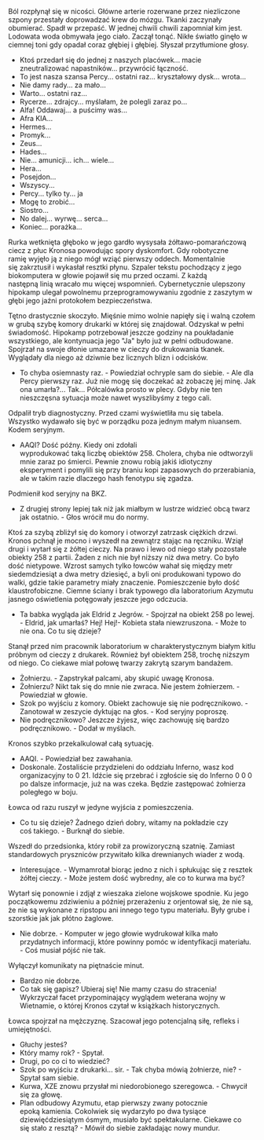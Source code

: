 Ból rozpłynął się w nicości. Główne arterie rozerwane przez niezliczone szpony przestały doprowadzać krew do mózgu. Tkanki zaczynały obumierać. Spadł w przepaść. W jednej chwili chwili zapomniał kim jest. Lodowata woda obmywała jego ciało. Zaczął tonąć. Nikłe światło ginęło w ciemnej toni gdy opadał coraz głębiej i głębiej. Słyszał przytłumione głosy.

- Ktoś przedarł się do jednej z naszych placówek... macie zneutralizować napastników... przywrócić łączność. 
- To jest nasza szansa Percy... ostatni raz... kryształowy dysk... wrota... 
- Nie damy rady... za mało...
- Warto... ostatni raz...
- Rycerze... zdrajcy... myślałam, że polegli zaraz po...
- Alfa! Oddawaj... a puścimy was...
- Afra KIA... 
- Hermes...
- Promyk...
- Zeus...
- Hades...
- Nie... amunicji... ich... wiele...
- Hera...
- Posejdon...
- Wszyscy...
- Percy... tylko ty... ja
- Mogę to zrobić...
- Siostro...
- No dalej... wyrwę... serca...
- Koniec... porażka...

Rurka wetknięta głęboko w jego gardło wysysała żółtawo-pomarańczową ciecz z płuc Kronosa powodując spory dyskomfort. Gdy robotyczne ramię wyjęło ją z niego mógł wziąć pierwszy oddech. Momentalnie się zakrztusił i wykasłał resztki płynu. Szpaler tekstu pochodzący z jego biokomputera w głowie pojawił się mu przed oczami. Z każdą następną linią wracało mu więcej wspomnień. Cybernetycznie ulepszony hipokamp ulegał powolnemu przeprogramowywaniu zgodnie z zaszytym w głębi jego jaźni protokołem bezpieczeństwa. 

Tętno drastycznie skoczyło. Mięśnie mimo wolnie napięły się i walną czołem w  grubą szybę komory drukarki w której się znajdował. Odzyskał w pełni świadomość. Hipokamp potrzebował jeszcze godziny na poukładanie wszystkiego, ale kontynuacja jego "Ja" było już w pełni odbudowane. Spojrzał na swoje dłonie umazane w cieczy do drukowania tkanek. Wyglądały dla niego aż dziwnie bez licznych blizn i odcisków. 

- To chyba osiemnasty raz. - Powiedział ochryple sam do siebie. - Ale dla Percy pierwszy raz. Już nie mogę się doczekać aż zobaczę jej minę. Jak ona umarła?... Tak... Półcalówka  prosto w plecy. Gdyby nie ten nieszczęsna sytuacja może nawet wyszlibyśmy z tego cali. 

Odpalił tryb diagnostyczny. Przed czami wyświetliła mu się tabela. Wszystko wydawało się być w porządku poza jednym małym niuansem. Kodem seryjnym. 
- AAQI? Dość późny. Kiedy oni zdołali wyprodukować taką liczbę obiektów 258. Cholera, chyba nie odtworzyli mnie zaraz po śmierci. Pewnie znowu robią jakiś idiotyczny eksperyment i pomylili się przy braniu kopi zapasowych do przerabiania, ale w takim razie dlaczego hash fenotypu się zgadza. 

Podmienił kod seryjny na BKZ. 

- Z drugiej strony lepiej tak niż jak miałbym w lustrze widzieć obcą twarz jak ostatnio. - Głos wrócił mu do normy. 

Ktoś za szybą zbliżył się do komory i otworzył zatrzask ciężkich drzwi. Kronos pchnął je mocno i wyszedł na zewnątrz stając na ręczniku. Wziął drugi i wytarł się z żółtej cieczy. Na prawo i lewo od niego stały pozostałe obiekty 258 z partii. Żaden z nich nie był niższy niż dwa metry. Co było dość nietypowe. Wzrost samych tylko łowców wahał się między metr siedemdziesiąt a dwa metry dziesięć, a byli oni produkowani typowo do walki, gdzie takie parametry miały znaczenie. Pomieszczenie było dość klaustrofobiczne. Ciemne ściany i brak typowego dla laboratorium Azymutu jasnego oświetlenia potęgowały jeszcze jego odczucia. 

- Ta babka wygląda jak Eldrid z Jegrów. - Spojrzał na obiekt 258 po lewej. - Eldrid, jak umarłaś? Hej! Hej!- Kobieta stała niewzruszona. - Może to nie ona. Co tu się dzieje? 

Stanął przed nim pracownik laboratorium w charakterystycznym białym kitlu próbnym od cieczy z drukarek. Również był obiektem 258, trochę niższym od niego. Co ciekawe miał połowę twarzy zakrytą szarym bandażem. 

- Żołnierzu. - Zapstrykał palcami, aby skupić uwagę Kronosa. 
- Żołnierzu? Nikt tak się do mnie nie zwraca. Nie jestem żołnierzem. - Powiedział w głowie. 
- Szok po wyjściu z komory. Obiekt zachowuje się nie podręcznikowo. - Zanotował w zeszycie dyktując na głos. - Kod seryjny poproszę. 
- Nie podręcznikowo? Jeszcze żyjesz, więc zachowuję się bardzo podręcznikowo. - Dodał w myślach.

Kronos szybko przekalkulował całą sytuację. 

- AAQI. - Powiedział bez zawahania. 
- Doskonale. Zostaliście przydzieleni do oddziału Inferno, wasz kod organizacyjny to 0 21. Idźcie się przebrać i zgłoście się do Inferno 0 0 0 po dalsze informacje, już na was czeka. Będzie zastępować żołnierza poległego w boju. 

Łowca od razu ruszył w jedyne wyjścia z pomieszczenia. 
- Co tu się dzieje? Żadnego dzień dobry, witamy na pokładzie czy coś takiego. - Burknął do siebie. 

Wszedł do przedsionka, który robił za prowizoryczną szatnię. Zamiast standardowych pryszniców przywitało kilka drewnianych wiader z wodą.

- Interesujące. - Wymamrotał biorąc jedno z nich i spłukując się z resztek żółtej cieczy. - Może jestem dość wybredny, ale co to kurwa ma być? 

Wytarł się ponownie i zdjął z wieszaka zielone wojskowe spodnie. Ku jego początkowemu zdziwieniu a później przerażeniu z orjentował się, że nie są, że nie są wykonane z ripstopu ani innego tego typu materiału. Były grube i szorstkie jak jak płótno żaglowe. 

- Nie dobrze. - Komputer w jego głowie wydrukował kilka mało przydatnych informacji, które powinny pomóc w identyfikacji materiału. - Coś musiał pójść nie tak. 

Wyłączył komunikaty na piętnaście minut. 

- Bardzo nie dobrze. 
- Co tak się gapisz? Ubieraj się! Nie mamy czasu do stracenia! Wykrzyczał facet przypominający wyglądem weterana wojny w Wietnamie, o której Kronos czytał w książkach historycznych. 

Łowca spojrzał na mężczyznę. Szacował jego potencjalną siłę, refleks i umiejętności. 

- Głuchy jesteś? 
- Który mamy rok? - Spytał. 
- Drugi, po co ci to wiedzieć? 
- Szok po wyjściu z drukarki... sir. - Tak chyba mówią żołnierze, nie? - Spytał sam siebie.
- Kurwa, XZE znowu przysłał mi niedorobionego szeregowca. - Chwycił się za głowę.
- Plan odbudowy Azymutu, etap pierwszy zwany potocznie epoką kamienia. Cokolwiek się wydarzyło po dwa tysiące dziewięćdziesiątym ósmym, musiało być spektakularne. Ciekawe co się stało z resztą? - Mówił do siebie zakładając nowy mundur. 
